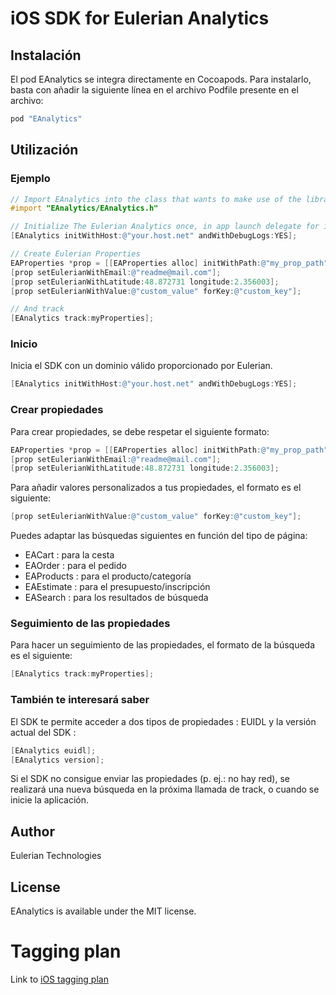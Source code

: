 # iOS SDK for Eulerian Analytics #

## Instalación ##

El pod EAnalytics se integra directamente en Cocoapods. Para instalarlo, basta con añadir la siguiente línea en el archivo Podfile presente en el archivo:

```ruby
pod "EAnalytics"
```

## Utilización ##

### Ejemplo ###

```objective-c
// Import EAnalytics into the class that wants to make use of the library
#import "EAnalytics/EAnalytics.h"

// Initialize The Eulerian Analytics once, in app launch delegate for instance
[EAnalytics initWithHost:@"your.host.net" andWithDebugLogs:YES];

// Create Eulerian Properties
EAProperties *prop = [[EAProperties alloc] initWithPath:@"my_prop_path"];
[prop setEulerianWithEmail:@"readme@mail.com"];
[prop setEulerianWithLatitude:48.872731 longitude:2.356003];
[prop setEulerianWithValue:@"custom_value" forKey:@"custom_key"];

// And track
[EAnalytics track:myProperties];
```

### Inicio ###

Inicia el SDK con un dominio válido proporcionado por Eulerian.

```objective-c
[EAnalytics initWithHost:@"your.host.net" andWithDebugLogs:YES];
```

### Crear propiedades ###

Para crear propiedades, se debe respetar el siguiente formato:

```objective-c
EAProperties *prop = [[EAProperties alloc] initWithPath:@"my_prop_path"];
[prop setEulerianWithEmail:@"readme@mail.com"];
[prop setEulerianWithLatitude:48.872731 longitude:2.356003];
```

Para añadir valores personalizados a tus propiedades, el formato es el siguiente:

```objective-c
[prop setEulerianWithValue:@"custom_value" forKey:@"custom_key"];
```

Puedes adaptar las búsquedas siguientes en función del tipo de página:

* EACart : para la cesta
* EAOrder : para el pedido
* EAProducts : para el producto/categoría
* EAEstimate : para el presupuesto/inscripción
* EASearch : para los resultados de búsqueda

### Seguimiento de las propiedades ###

Para hacer un seguimiento de las propiedades, el formato de la búsqueda es el siguiente:

```objective-c
[EAnalytics track:myProperties];
```

### También te interesará saber ###

El SDK te permite acceder a dos tipos de propiedades : EUIDL y la versión actual del SDK :

```objective-c
[EAnalytics euidl];
[EAnalytics version];
```

Si el SDK no consigue enviar las propiedades (p. ej.: no hay red), se realizará una nueva búsqueda en la próxima llamada de track, o cuando se inicie la aplicación.

## Author ##

Eulerian Technologies

## License ##

EAnalytics is available under the MIT license.

# Tagging plan

Link to [iOS tagging plan](https://github.com/EulerianTechnologies/eanalytics-ios/blob/master/TAGGINGPLAN_ES.md)
